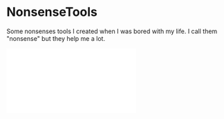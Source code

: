 # NonsenseTools

Some nonsenses tools I created when I was bored with my life. I call them "nonsense" but they help me a lot.

![](./Make_CSV_for_calendar/README.md)
